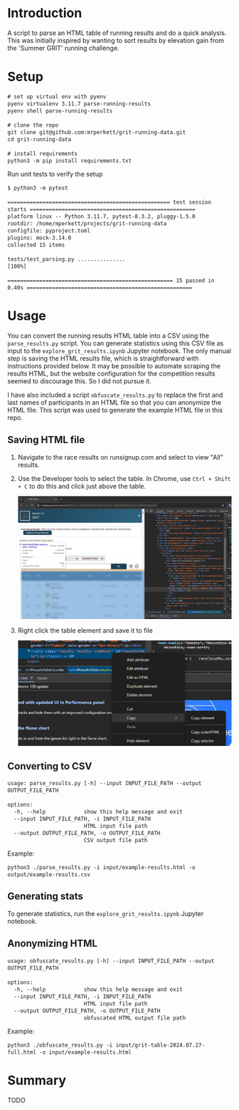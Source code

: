 # Introduction

A script to parse an HTML table of running results and do a quick analysis.  This was initially inspired by wanting to sort results by elevation gain from the 'Summer GRIT' running challenge.

# Setup

```shell
# set up virtual env with pyenv
pyenv virtualenv 3.11.7 parse-running-results
pyenv shell parse-running-results

# clone the repo
git clone git@github.com:mrperkett/grit-running-data.git
cd grit-running-data

# install requirements
python3 -m pip install requirements.txt
```

Run unit tests to verify the setup 

```shell
$ python3 -m pytest

=================================================== test session starts ====================================================
platform linux -- Python 3.11.7, pytest-8.3.2, pluggy-1.5.0
rootdir: /home/mperkett/projects/grit-running-data
configfile: pyproject.toml
plugins: mock-3.14.0
collected 15 items

tests/test_parsing.py ...............                                                                                [100%]

==================================================== 15 passed in 0.40s ====================================================
```

# Usage

You can convert the running results HTML table into a CSV using the `parse_results.py` script.  You can generate statistics using this CSV file as input to the `explore_grit_results.ipynb` Jupyter notebook.  The only manual step is saving the HTML results file, which is straightforward with instructions provided below.  It may be possible to automate scraping the results HTML, but the website configuration for the competition results seemed to discourage this.  So I did not pursue it.

I have also included a script `obfuscate_results.py` to replace the first and last names of participants in an HTML file so that you can anonymize the HTML file.  This script was used to generate the example HTML file in this repo.

## Saving HTML file

1. Navigate to the race results on runsignup.com and select to view "All" results.

2. Use the Developer tools to select the table.  In Chrome, use `Ctrl + Shift + C` to do this and click just above the table.

    <img src="resources/developer-tools-select-table.png" width="1000"/>

3. Right click the table element and save it to file

    <img src="resources/copy-element.png" width="600"/>

## Converting to CSV

```
usage: parse_results.py [-h] --input INPUT_FILE_PATH --output OUTPUT_FILE_PATH

options:
  -h, --help            show this help message and exit
  --input INPUT_FILE_PATH, -i INPUT_FILE_PATH
                        HTML input file path
  --output OUTPUT_FILE_PATH, -o OUTPUT_FILE_PATH
                        CSV output file path
```

Example:

```shell
python3 ./parse_results.py -i input/example-results.html -o output/example-results.csv
```

## Generating stats

To generate statistics, run the `explore_grit_results.ipynb` Jupyter notebook.

## Anonymizing HTML

```
usage: obfuscate_results.py [-h] --input INPUT_FILE_PATH --output OUTPUT_FILE_PATH

options:
  -h, --help            show this help message and exit
  --input INPUT_FILE_PATH, -i INPUT_FILE_PATH
                        HTML input file path
  --output OUTPUT_FILE_PATH, -o OUTPUT_FILE_PATH
                        obfuscated HTML output file path
```

Example:

```shell
python3 ./obfuscate_results.py -i input/grit-table-2024.07.27-full.html -o input/example-results.html
```


# Summary
TODO